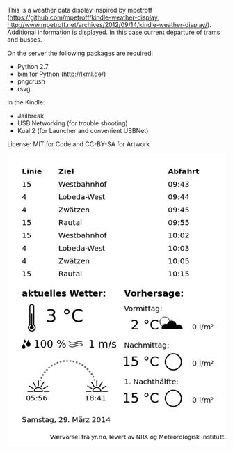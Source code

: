 This is a weather data display inspired by mpetroff (https://github.com/mpetroff/kindle-weather-display, http://www.mpetroff.net/archives/2012/09/14/kindle-weather-display/).
Additional information is displayed. In this case current departure of trams and busses.

On the server the following packages are required:  
* Python 2.7  
* lxm for Python (http://lxml.de/)  
* pngcrush  
* rsvg  

In the Kindle:  
* Jailbreak  
* USB Networking (for trouble shooting)  
* Kual 2 (for Launcher and convenient USBNet)  

License: MIT for Code and CC-BY-SA for Artwork

![WeatherDisplay at work.](./Kindle/weather/screen.png "WeatherDisplay at work.")

